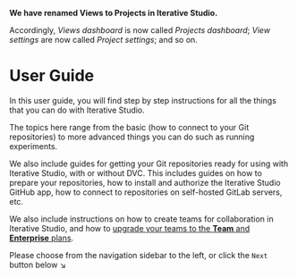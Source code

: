 <admon>

**We have renamed Views to Projects in Iterative Studio.**

Accordingly, _Views dashboard_ is now called _Projects dashboard_; _View
settings_ are now called _Project settings_; and so on.

</admon>

# User Guide

In this user guide, you will find step by step instructions for all the things
that you can do with Iterative Studio.

The topics here range from the basic (how to connect to your Git repositories)
to more advanced things you can do such as running experiments.

We also include guides for getting your Git repositories ready for using with
Iterative Studio, with or without DVC. This includes guides on how to prepare
your repositories, how to install and authorize the Iterative Studio GitHub app,
how to connect to repositories on self-hosted GitLab servers, etc.

We also include instructions on how to create teams for collaboration in
Iterative Studio, and how to
[upgrade your teams to the **Team** and **Enterprise** plans](/doc/studio/user-guide/change-team-plan-and-size).

Please choose from the navigation sidebar to the left, or click the `Next`
button below ↘

